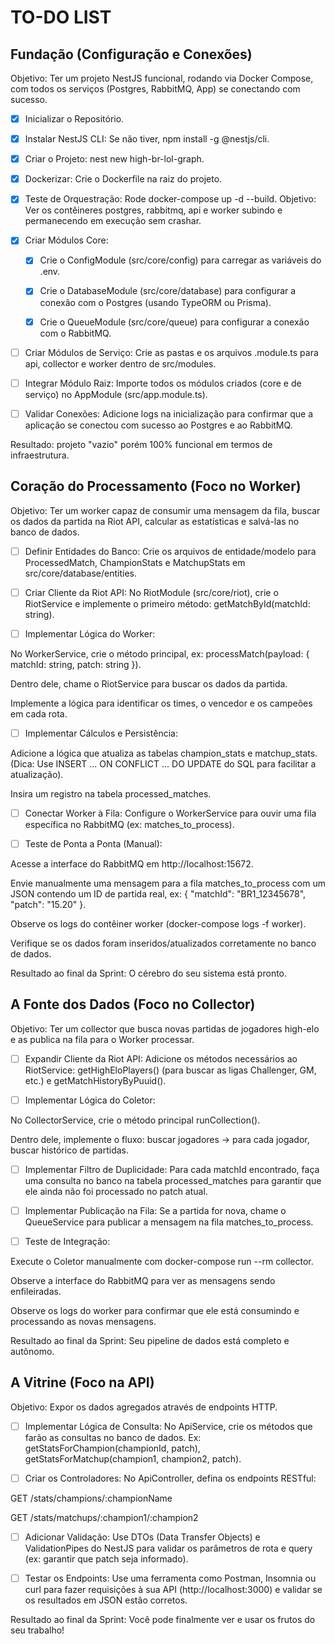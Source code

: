 # TO-DO LIST

## Fundação (Configuração e Conexões)

Objetivo: Ter um projeto NestJS funcional, rodando via Docker Compose, com todos os serviços (Postgres, RabbitMQ, App) se conectando com sucesso.

- [x] Inicializar o Repositório.

- [x] Instalar NestJS CLI: Se não tiver, npm install -g @nestjs/cli.

- [x] Criar o Projeto: nest new high-br-lol-graph.

- [x] Dockerizar: Crie o Dockerfile na raiz do projeto.

- [x] Teste de Orquestração: Rode docker-compose up -d --build. Objetivo: Ver os contêineres postgres, rabbitmq, api e worker subindo e permanecendo em execução sem crashar.

- [x] Criar Módulos Core:
  - [x] Crie o ConfigModule (src/core/config) para carregar as variáveis do .env.

  - [x] Crie o DatabaseModule (src/core/database) para configurar a conexão com o Postgres (usando TypeORM ou Prisma).

  - [x] Crie o QueueModule (src/core/queue) para configurar a conexão com o RabbitMQ.

- [ ] Criar Módulos de Serviço: Crie as pastas e os arquivos .module.ts para api, collector e worker dentro de src/modules.

- [ ] Integrar Módulo Raiz: Importe todos os módulos criados (core e de serviço) no AppModule (src/app.module.ts).

- [ ] Validar Conexões: Adicione logs na inicialização para confirmar que a aplicação se conectou com sucesso ao Postgres e ao RabbitMQ.

Resultado: projeto "vazio" porém 100% funcional em termos de infraestrutura.

## Coração do Processamento (Foco no Worker)

Objetivo: Ter um worker capaz de consumir uma mensagem da fila, buscar os dados da partida na Riot API, calcular as estatísticas e salvá-las no banco de dados.

- [ ] Definir Entidades do Banco: Crie os arquivos de entidade/modelo para ProcessedMatch, ChampionStats e MatchupStats em src/core/database/entities.

- [ ] Criar Cliente da Riot API: No RiotModule (src/core/riot), crie o RiotService e implemente o primeiro método: getMatchById(matchId: string).

- [ ] Implementar Lógica do Worker:

No WorkerService, crie o método principal, ex: processMatch(payload: { matchId: string, patch: string }).

Dentro dele, chame o RiotService para buscar os dados da partida.

Implemente a lógica para identificar os times, o vencedor e os campeões em cada rota.

- [ ] Implementar Cálculos e Persistência:

Adicione a lógica que atualiza as tabelas champion_stats e matchup_stats. (Dica: Use INSERT ... ON CONFLICT ... DO UPDATE do SQL para facilitar a atualização).

Insira um registro na tabela processed_matches.

- [ ] Conectar Worker à Fila: Configure o WorkerService para ouvir uma fila específica no RabbitMQ (ex: matches_to_process).

- [ ] Teste de Ponta a Ponta (Manual):

Acesse a interface do RabbitMQ em http://localhost:15672.

Envie manualmente uma mensagem para a fila matches_to_process com um JSON contendo um ID de partida real, ex: { "matchId": "BR1_12345678", "patch": "15.20" }.

Observe os logs do contêiner worker (docker-compose logs -f worker).

Verifique se os dados foram inseridos/atualizados corretamente no banco de dados.

Resultado ao final da Sprint: O cérebro do seu sistema está pronto.

## A Fonte dos Dados (Foco no Collector)

Objetivo: Ter um collector que busca novas partidas de jogadores high-elo e as publica na fila para o Worker processar.

- [ ] Expandir Cliente da Riot API: Adicione os métodos necessários ao RiotService: getHighEloPlayers() (para buscar as ligas Challenger, GM, etc.) e getMatchHistoryByPuuid().

- [ ] Implementar Lógica do Coletor:

No CollectorService, crie o método principal runCollection().

Dentro dele, implemente o fluxo: buscar jogadores -> para cada jogador, buscar histórico de partidas.

- [ ] Implementar Filtro de Duplicidade: Para cada matchId encontrado, faça uma consulta no banco na tabela processed_matches para garantir que ele ainda não foi processado no patch atual.

- [ ] Implementar Publicação na Fila: Se a partida for nova, chame o QueueService para publicar a mensagem na fila matches_to_process.

- [ ] Teste de Integração:

Execute o Coletor manualmente com docker-compose run --rm collector.

Observe a interface do RabbitMQ para ver as mensagens sendo enfileiradas.

Observe os logs do worker para confirmar que ele está consumindo e processando as novas mensagens.

Resultado ao final da Sprint: Seu pipeline de dados está completo e autônomo.

## A Vitrine (Foco na API)

Objetivo: Expor os dados agregados através de endpoints HTTP.

- [ ] Implementar Lógica de Consulta: No ApiService, crie os métodos que farão as consultas no banco de dados. Ex: getStatsForChampion(championId, patch), getStatsForMatchup(champion1, champion2, patch).

- [ ] Criar os Controladores: No ApiController, defina os endpoints RESTful:

GET /stats/champions/:championName

GET /stats/matchups/:champion1/:champion2

- [ ] Adicionar Validação: Use DTOs (Data Transfer Objects) e ValidationPipes do NestJS para validar os parâmetros de rota e query (ex: garantir que patch seja informado).

- [ ] Testar os Endpoints: Use uma ferramenta como Postman, Insomnia ou curl para fazer requisições à sua API (http://localhost:3000) e validar se os resultados em JSON estão corretos.

Resultado ao final da Sprint: Você pode finalmente ver e usar os frutos do seu trabalho!
